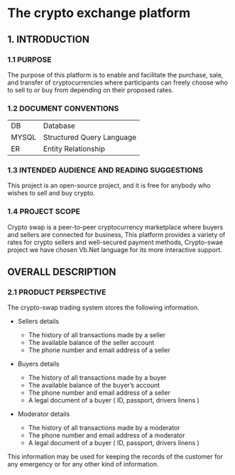 # The crypto exchange platform
## 1. INTRODUCTION
### 1.1 PURPOSE

The purpose of this platform is to enable and facilitate the purchase, sale, and transfer of cryptocurrencies where participants can freely choose who to sell to or buy from depending on their proposed rates.

### 1.2 DOCUMENT CONVENTIONS

<table>
<tr>
    <td>DB</td>
    <td>Database </td>
  </tr>
  <tr>
    <td>MYSQL</td>
    <td>Structured Query Language</td>
  </tr>
  <tr>
    <td>ER</td>
    <td>Entity Relationship</td>
  </tr>
  </table>

### 1.3 INTENDED AUDIENCE AND READING SUGGESTIONS

This project is an open-source project, and it is free for anybody who wishes to sell and buy crypto.

### 1.4 PROJECT SCOPE

Crypto swap is a peer-to-peer cryptocurrency marketplace where buyers and sellers are connected for business, This platform provides a variety of rates for crypto sellers and well-secured payment methods, 
Crypto-swae project we have chosen Vb.Net language for its more interactive support.


## OVERALL DESCRIPTION
### 2.1 PRODUCT PERSPECTIVE

The crypto-swap trading system stores the following information.

- Sellers details
    - The history of all transactions made by a seller
    - The available balance of the seller account 
    - The phone number and email address of a seller 
- Buyers details 
    - The history of all transactions made by a buyer
    - The available balance of the buyer’s account 
    - The phone number and email address of a seller
    - A legal document of a buyer ( ID, passport, drivers linens )

- Moderator details 
    - The history of all transactions made by a moderator
    - The phone number and email address of a moderator
    - A legal document of a buyer ( ID, passport, drivers linens )

This information may be used for keeping the records of the customer for any emergency or for any other kind of information.